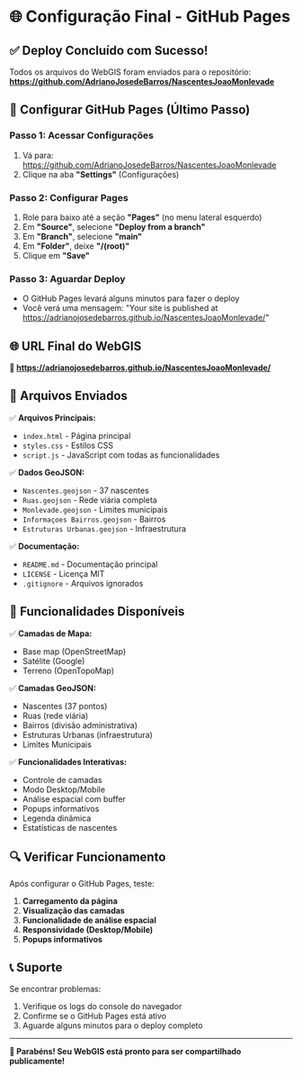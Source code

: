 # 🌐 Configuração Final - GitHub Pages

## ✅ **Deploy Concluído com Sucesso!**

Todos os arquivos do WebGIS foram enviados para o repositório:
**https://github.com/AdrianoJosedeBarros/NascentesJoaoMonlevade**

## 🔧 **Configurar GitHub Pages (Último Passo)**

### **Passo 1: Acessar Configurações**
1. Vá para: https://github.com/AdrianoJosedeBarros/NascentesJoaoMonlevade
2. Clique na aba **"Settings"** (Configurações)

### **Passo 2: Configurar Pages**
1. Role para baixo até a seção **"Pages"** (no menu lateral esquerdo)
2. Em **"Source"**, selecione **"Deploy from a branch"**
3. Em **"Branch"**, selecione **"main"**
4. Em **"Folder"**, deixe **"/(root)"**
5. Clique em **"Save"**

### **Passo 3: Aguardar Deploy**
- O GitHub Pages levará alguns minutos para fazer o deploy
- Você verá uma mensagem: "Your site is published at https://adrianojosedebarros.github.io/NascentesJoaoMonlevade/"

## 🌐 **URL Final do WebGIS**

**🚀 https://adrianojosedebarros.github.io/NascentesJoaoMonlevade/**

## 📁 **Arquivos Enviados**

✅ **Arquivos Principais:**
- `index.html` - Página principal
- `styles.css` - Estilos CSS
- `script.js` - JavaScript com todas as funcionalidades

✅ **Dados GeoJSON:**
- `Nascentes.geojson` - 37 nascentes
- `Ruas.geojson` - Rede viária completa
- `Monlevade.geojson` - Limites municipais
- `Informaçoes Bairros.geojson` - Bairros
- `Estruturas Urbanas.geojson` - Infraestrutura

✅ **Documentação:**
- `README.md` - Documentação principal
- `LICENSE` - Licença MIT
- `.gitignore` - Arquivos ignorados

## 🎯 **Funcionalidades Disponíveis**

✅ **Camadas de Mapa:**
- Base map (OpenStreetMap)
- Satélite (Google)
- Terreno (OpenTopoMap)

✅ **Camadas GeoJSON:**
- Nascentes (37 pontos)
- Ruas (rede viária)
- Bairros (divisão administrativa)
- Estruturas Urbanas (infraestrutura)
- Limites Municipais

✅ **Funcionalidades Interativas:**
- Controle de camadas
- Modo Desktop/Mobile
- Análise espacial com buffer
- Popups informativos
- Legenda dinâmica
- Estatísticas de nascentes

## 🔍 **Verificar Funcionamento**

Após configurar o GitHub Pages, teste:

1. **Carregamento da página**
2. **Visualização das camadas**
3. **Funcionalidade de análise espacial**
4. **Responsividade (Desktop/Mobile)**
5. **Popups informativos**

## 📞 **Suporte**

Se encontrar problemas:
1. Verifique os logs do console do navegador
2. Confirme se o GitHub Pages está ativo
3. Aguarde alguns minutos para o deploy completo

---

**🎉 Parabéns! Seu WebGIS está pronto para ser compartilhado publicamente!** 